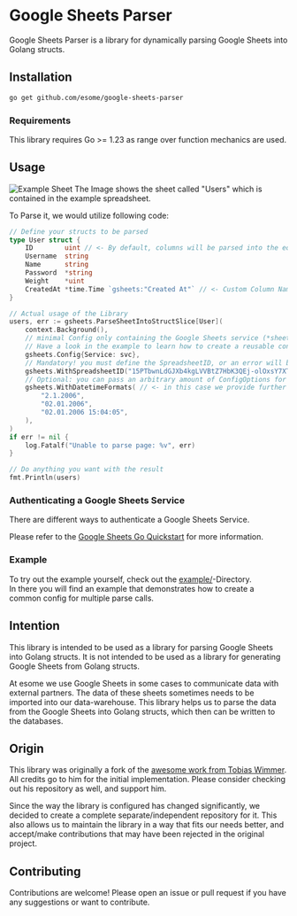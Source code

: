 # Google Sheets Parser

Google Sheets Parser is a library for dynamically parsing Google Sheets into Golang structs.

## Installation

```bash
go get github.com/esome/google-sheets-parser
```

### Requirements

This library requires Go >= 1.23 as range over function mechanics are used.

## Usage

![Example Sheet](Users_Sheet.png)
The Image shows the sheet called "Users" which is contained in the example spreadsheet.  

To Parse it, we would utilize following code:

```go
// Define your structs to be parsed
type User struct {
	ID        uint // <- By default, columns will be parsed into the equally named struct fields.
	Username  string
	Name      string
	Password  *string
	Weight    *uint
	CreatedAt *time.Time `gsheets:"Created At"` // <- Custom Column Name, optional, will be prioritized over the Struct Field Name
}

// Actual usage of the Library
users, err := gsheets.ParseSheetIntoStructSlice[User](
	context.Background(), 
	// minimal Config only containing the Google Sheets service (*sheets.Service)
	// Have a look in the example to learn how to create a reusable configuration 
	gsheets.Config{Service: svc},
	// Mandatory! you must define the SpreadsheetID, or an error will be returned
	gsheets.WithSpreadsheetID("15PTbwnLdGJXb4kgLVVBtZ7HbK3QEj-olOxsY7XTzvCc"),
	// Optional: you can pass an arbitrary amount of ConfigOptions for further customization for this call
	gsheets.WithDatetimeFormats( // <- in this case we provide further Datetime Formats to be recognized 
		"2.1.2006",
		"02.01.2006",
		"02.01.2006 15:04:05",
	),
) 
if err != nil {
	log.Fatalf("Unable to parse page: %v", err)
}

// Do anything you want with the result
fmt.Println(users)
```


### Authenticating a Google Sheets Service

There are different ways to authenticate a Google Sheets Service.

Please refer to the [Google Sheets Go Quickstart](https://developers.google.com/sheets/api/quickstart/go) for more information.


### Example

To try out the example yourself, check out the [example/](example/)-Directory.  
In there you will find an example that demonstrates how to create a common config for multiple parse calls.


## Intention

This library is intended to be used as a library for parsing Google Sheets into Golang structs. It is not intended to be used as a library for generating Google Sheets from Golang structs.  

At esome we use Google Sheets in some cases to communicate data with external partners. The data of these sheets sometimes
needs to be imported into our data-warehouse. This library helps us to parse the data from the Google Sheets into 
Golang structs, which then can be written to the databases.  


## Origin

This library was originally a fork of the [awesome work from Tobias Wimmer](https://github.com/Tobi696/googlesheetsparser).
All credits go to him for the initial implementation. Please consider checking out his repository as well, and support him.

Since the way the library is configured has changed significantly, we decided to create a complete separate/independent
repository for it. This also allows us to maintain the library in a way that fits our needs better, and accept/make
contributions that may have been rejected in the original project. 


## Contributing

Contributions are welcome! Please open an issue or pull request if you have any suggestions or want to contribute.

